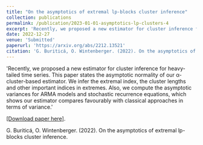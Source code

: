 ```yaml
---
title: "On the asymptotics of extremal lp-blocks cluster inference"
collection: publications
permalink: /publication/2023-01-01-asymptotics-lp-clusters-4
excerpt: 'Recently, we proposed a new estimator for cluster inference for heavy-tailed time series. This paper states the asymptotic normality of our α-cluster-based estimator. We infer the extremal index, the cluster lengths and other important indices in extremes. Also, we compute the asymptotic variances for ARMA models and stochastic recurrence equations, which shows our estimator compares favourably with classical approaches in terms of variance.'
date: 2022-12-27
venue: 'Submitted'
paperurl: 'https://arxiv.org/abs/2212.13521'
citation: 'G. Buriticá, O. Wintenberger. (2022). On the asymptotics of extremal lp-blocks cluster inference.'
---
```

'Recently, we proposed a new estimator for cluster inference for heavy-tailed time series. This paper states the asymptotic normality of our α-cluster-based estimator. We infer the extremal index, the cluster lengths and other important indices in extremes. Also, we compute the asymptotic variances for ARMA models and stochastic recurrence equations, which shows our estimator compares favourably with classical approaches in terms of variance.'

[[Download paper here]](https://arxiv.org/abs/2212.13521).


G. Buriticá, O. Wintenberger. (2022). On the asymptotics of extremal lp-blocks cluster inference.
